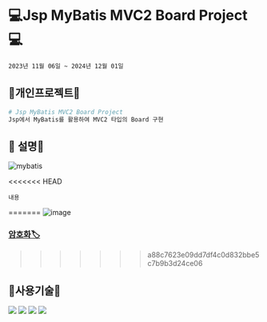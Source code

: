 #  💻Jsp MyBatis MVC2 Board Project💻
```bash
2023년 11월 06일 ~ 2024년 12월 01일
```

## 🔨개인프로젝트🔨

```python
# Jsp MyBatis MVC2 Board Project
Jsp에서 MyBatis를 활용하여 MVC2 타입의 Board 구현
```

## 👋 설명👋
![mybatis](https://github.com/wwnoov/ww_project/assets/145524959/50f5a17a-69cf-4352-929c-f4fc6b838b3f)

<<<<<<< HEAD
```
내용
```
=======
![image](https://github.com/wwnoov/ww_project/assets/145524959/55ab066b-c30c-4b52-97e1-900d5548fcf9)
### [암호화🏷](https://github.com/wwnoov/ww_project/blob/f8512d33c5cc29706e9f26a0becfc2c19748fcbd/NovJspProject/src/main/java/utils/Encrypt.java#L11C1-L27C33)


>>>>>>> a88c7623e09dd7df4c0d832bbe5c7b9b3d24ce06

## :page_with_curl:사용기술:page_with_curl:
<img src="https://img.shields.io/badge/Java-007396?style=flat&logo=Conda-Forge&logoColor=white" />
<img src="https://img.shields.io/badge/MySQL-4479A1?style=flat&logo=MySQL&logoColor=white" />
<img src="https://img.shields.io/badge/MariaDB-003545?style=flat&logo=MariaDB&logoColor=white" />
<img src="https://img.shields.io/badge/Mybatis-000000?style=flat&logo=Fluentd&logoColor=white" />


